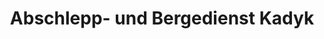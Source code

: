 ---
title: "Abschlepp- und Bergedienst Kadyk"
url: /naunhof/abschlepp-und-bergedienst-kadyk/
shop: Autowerkstatt
---